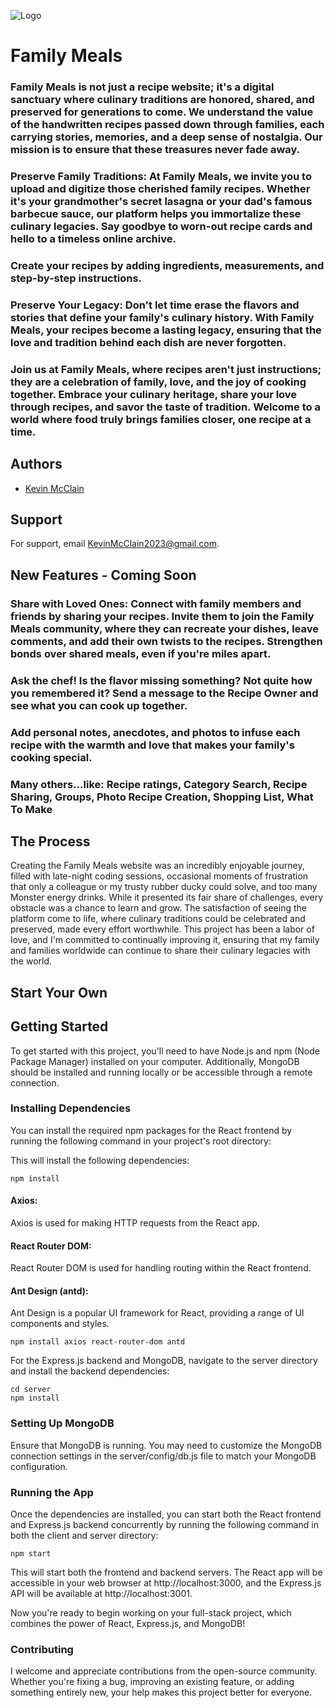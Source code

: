 
![Logo](https://res.cloudinary.com/djvpgim4w/image/upload/v1694741708/Kraft_logo_final_bxruqz.png)


# Family Meals
### Family Meals is not just a recipe website; it's a digital sanctuary where culinary traditions are honored, shared, and preserved for generations to come. We understand the value of the handwritten recipes passed down through families, each carrying stories, memories, and a deep sense of nostalgia. Our mission is to ensure that these treasures never fade away.

### Preserve Family Traditions: At Family Meals, we invite you to upload and digitize those cherished family recipes. Whether it's your grandmother's secret lasagna or your dad's famous barbecue sauce, our platform helps you immortalize these culinary legacies. Say goodbye to worn-out recipe cards and hello to a timeless online archive.

### Create your recipes by adding ingredients, measurements, and step-by-step instructions. 

### Preserve Your Legacy: Don't let time erase the flavors and stories that define your family's culinary history. With Family Meals, your recipes become a lasting legacy, ensuring that the love and tradition behind each dish are never forgotten.

### Join us at Family Meals, where recipes aren't just instructions; they are a celebration of family, love, and the joy of cooking together. Embrace your culinary heritage, share your love through recipes, and savor the taste of tradition. Welcome to a world where food truly brings families closer, one recipe at a time.

## Authors

- [Kevin McClain](https://github.com/kmcclain23)



## Support

For support, email KevinMcClain2023@gmail.com.

## New Features - Coming Soon

### Share with Loved Ones: Connect with family members and friends by sharing your recipes. Invite them to join the Family Meals community, where they can recreate your dishes, leave comments, and add their own twists to the recipes. Strengthen bonds over shared meals, even if you're miles apart.

### Ask the chef! Is the flavor missing something? Not quite how you remembered it? Send a message to the Recipe Owner and see what you can cook up together.

### Add personal notes, anecdotes, and photos to infuse each recipe with the warmth and love that makes your family's cooking special.

### Many others...like: Recipe ratings, Category Search, Recipe Sharing, Groups, Photo Recipe Creation, Shopping List, What To Make
## The Process

Creating the Family Meals website was an incredibly enjoyable journey, filled with late-night coding sessions, occasional moments of frustration that only a colleague or my trusty rubber ducky could solve, and too many Monster energy drinks. While it presented its fair share of challenges, every obstacle was a chance to learn and grow. The satisfaction of seeing the platform come to life, where culinary traditions could be celebrated and preserved, made every effort worthwhile. This project has been a labor of love, and I'm committed to continually improving it, ensuring that my family and families worldwide can continue to share their culinary legacies with the world.


## Start Your Own

## Getting Started

To get started with this project, you'll need to have Node.js and npm (Node Package Manager) installed on your computer. Additionally, MongoDB should be installed and running locally or be accessible through a remote connection.

### Installing Dependencies

You can install the required npm packages for the React frontend by running the following command in your project's root directory:

This will install the following dependencies:

    npm install

#### Axios: 
Axios is used for making HTTP requests from the React app.
#### React Router DOM:
React Router DOM is used for handling routing within the React frontend.
#### Ant Design (antd):
Ant Design is a popular UI framework for React, providing a range of UI components and styles.

    npm install axios react-router-dom antd

For the Express.js backend and MongoDB, navigate to the server directory and install the backend dependencies:

    cd server
    npm install


### Setting Up MongoDB
Ensure that MongoDB is running. You may need to customize the MongoDB connection settings in the server/config/db.js file to match your MongoDB configuration.

### Running the App
Once the dependencies are installed, you can start both the React frontend and Express.js backend concurrently by running the following command in both the client and server directory:

    npm start

This will start both the frontend and backend servers. The React app will be accessible in your web browser at http://localhost:3000, and the Express.js API will be available at http://localhost:3001.

Now you're ready to begin working on your full-stack project, which combines the power of React, Express.js, and MongoDB!







### Contributing

I welcome and appreciate contributions from the open-source community. Whether you're fixing a bug, improving an existing feature, or adding something entirely new, your help makes this project better for everyone.